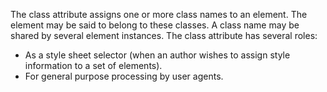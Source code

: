 The class attribute assigns one or more class names to an element. The element may be said to belong to these classes. A class name may be shared by several element instances. The class attribute has several roles:

- As a style sheet selector (when an author wishes to assign style information to a set of elements).
- For general purpose processing by user agents.
